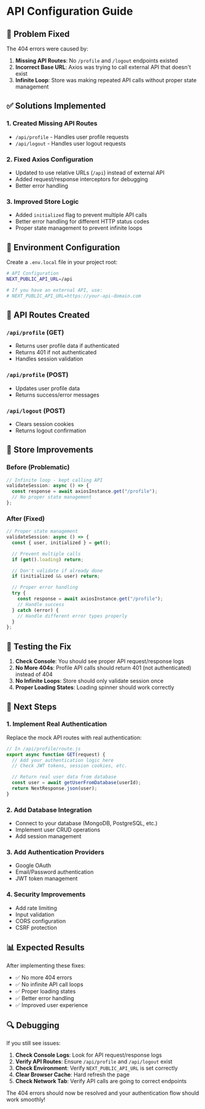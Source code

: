 # API Configuration Guide

## 🐛 Problem Fixed

The 404 errors were caused by:

1. **Missing API Routes**: No `/profile` and `/logout` endpoints existed
2. **Incorrect Base URL**: Axios was trying to call external API that doesn't exist
3. **Infinite Loop**: Store was making repeated API calls without proper state management

## ✅ Solutions Implemented

### 1. **Created Missing API Routes**

- `/api/profile` - Handles user profile requests
- `/api/logout` - Handles user logout requests

### 2. **Fixed Axios Configuration**

- Updated to use relative URLs (`/api`) instead of external API
- Added request/response interceptors for debugging
- Better error handling

### 3. **Improved Store Logic**

- Added `initialized` flag to prevent multiple API calls
- Better error handling for different HTTP status codes
- Proper state management to prevent infinite loops

## 🔧 Environment Configuration

Create a `.env.local` file in your project root:

```bash
# API Configuration
NEXT_PUBLIC_API_URL=/api

# If you have an external API, use:
# NEXT_PUBLIC_API_URL=https://your-api-domain.com
```

## 📁 API Routes Created

### `/api/profile` (GET)

- Returns user profile data if authenticated
- Returns 401 if not authenticated
- Handles session validation

### `/api/profile` (POST)

- Updates user profile data
- Returns success/error messages

### `/api/logout` (POST)

- Clears session cookies
- Returns logout confirmation

## 🔄 Store Improvements

### Before (Problematic)

```javascript
// Infinite loop - kept calling API
validateSession: async () => {
  const response = await axiosInstance.get("/profile");
  // No proper state management
};
```

### After (Fixed)

```javascript
// Proper state management
validateSession: async () => {
  const { user, initialized } = get();

  // Prevent multiple calls
  if (get().loading) return;

  // Don't validate if already done
  if (initialized && user) return;

  // Proper error handling
  try {
    const response = await axiosInstance.get("/profile");
    // Handle success
  } catch (error) {
    // Handle different error types properly
  }
};
```

## 🧪 Testing the Fix

1. **Check Console**: You should see proper API request/response logs
2. **No More 404s**: Profile API calls should return 401 (not authenticated) instead of 404
3. **No Infinite Loops**: Store should only validate session once
4. **Proper Loading States**: Loading spinner should work correctly

## 🚀 Next Steps

### 1. **Implement Real Authentication**

Replace the mock API routes with real authentication:

```javascript
// In /api/profile/route.js
export async function GET(request) {
  // Add your authentication logic here
  // Check JWT tokens, session cookies, etc.

  // Return real user data from database
  const user = await getUserFromDatabase(userId);
  return NextResponse.json(user);
}
```

### 2. **Add Database Integration**

- Connect to your database (MongoDB, PostgreSQL, etc.)
- Implement user CRUD operations
- Add session management

### 3. **Add Authentication Providers**

- Google OAuth
- Email/Password authentication
- JWT token management

### 4. **Security Improvements**

- Add rate limiting
- Input validation
- CORS configuration
- CSRF protection

## 📊 Expected Results

After implementing these fixes:

- ✅ No more 404 errors
- ✅ No infinite API call loops
- ✅ Proper loading states
- ✅ Better error handling
- ✅ Improved user experience

## 🔍 Debugging

If you still see issues:

1. **Check Console Logs**: Look for API request/response logs
2. **Verify API Routes**: Ensure `/api/profile` and `/api/logout` exist
3. **Check Environment**: Verify `NEXT_PUBLIC_API_URL` is set correctly
4. **Clear Browser Cache**: Hard refresh the page
5. **Check Network Tab**: Verify API calls are going to correct endpoints

The 404 errors should now be resolved and your authentication flow should work smoothly!
